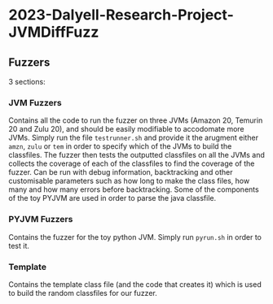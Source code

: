 # 2023-Dalyell-Research-Project-JVMDiffFuzz

## Fuzzers

3 sections:

### JVM Fuzzers
Contains all the code to run the fuzzer on three JVMs (Amazon 20, Temurin 20 and Zulu 20), and should be easily modifiable to 
accodomate more JVMs. Simply run the file `testrunner.sh` and provide it the arugment either `amzn`, `zulu` or `tem` in order 
to specify which of the JVMs to build the classfiles. The fuzzer then tests the outputted classfiles on all the JVMs and collects 
the coverage of each of the classfiles to find the coverage of the fuzzer. Can be run with debug information, backtracking and 
other customisable parameters such as how long to make the class files, how many and how many errors before backtracking.
Some of the components of the toy PYJVM are used in order to parse the java classfile. 

### PYJVM Fuzzers
Contains the fuzzer for the toy python JVM. Simply run `pyrun.sh` in order to test it. 

### Template
Contains the template class file (and the code that creates it) which is used to build the random classfiles for our fuzzer. 
